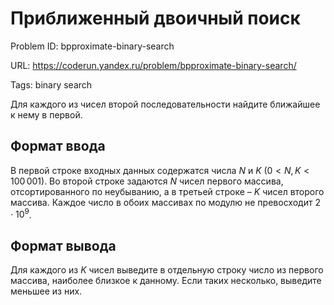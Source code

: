 # Приближенный двоичный поиск

Problem ID: bpproximate-binary-search

URL: https://coderun.yandex.ru/problem/bpproximate-binary-search/

Tags: binary search

Для каждого из чисел второй последовательности найдите ближайшее к нему в первой.


## Формат ввода

В первой строке входных данных содержатся числа $N$ и $K$ ($0 \lt N,\,K \lt 100\,001$). Во второй строке задаются $N$ чисел первого массива, отсортированного по неубыванию, а в третьей строке – $K$ чисел второго массива. Каждое число в обоих массивах по модулю не превосходит $2\cdot10^9$.


## Формат вывода

Для каждого из $K$ чисел выведите в отдельную строку число из первого массива, наиболее близкое к данному. Если таких несколько, выведите меньшее из них.

